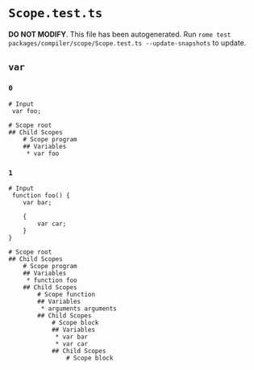 # `Scope.test.ts`

**DO NOT MODIFY**. This file has been autogenerated. Run `rome test packages/compiler/scope/Scope.test.ts --update-snapshots` to update.

## `var`

### `0`

```
# Input 
 var foo; 

# Scope root
## Child Scopes
	# Scope program
	## Variables
	 * var foo
```

### `1`

```
# Input 
 function foo() {
	var bar;

	{
		var car;
	}
} 

# Scope root
## Child Scopes
	# Scope program
	## Variables
	 * function foo
	## Child Scopes
		# Scope function
		## Variables
		 * arguments arguments
		## Child Scopes
			# Scope block
			## Variables
			 * var bar
			 * var car
			## Child Scopes
				# Scope block
```
